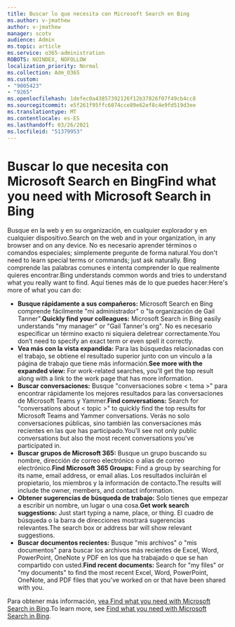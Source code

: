 ```yaml
---
title: Buscar lo que necesita con Microsoft Search en Bing
ms.author: v-jmathew
author: v-jmathew
manager: scotv
audience: Admin
ms.topic: article
ms.service: o365-administration
ROBOTS: NOINDEX, NOFOLLOW
localization_priority: Normal
ms.collection: Adm_O365
ms.custom:
- "9005423"
- "9265"
ms.openlocfilehash: 1defec0a43857392126f12b37826f07f49cb4cc8
ms.sourcegitcommit: e5f261f95ffc6074cce89e62ef8c4e9fd519d3ee
ms.translationtype: MT
ms.contentlocale: es-ES
ms.lasthandoff: 03/26/2021
ms.locfileid: "51379953"
---
```

# <a name="find-what-you-need-with-microsoft-search-in-bing"></a><span data-ttu-id="6ad8b-102">Buscar lo que necesita con Microsoft Search en Bing</span><span class="sxs-lookup"><span data-stu-id="6ad8b-102">Find what you need with Microsoft Search in Bing</span></span>

<span data-ttu-id="6ad8b-103">Busque en la web y en su organización, en cualquier explorador y en cualquier dispositivo.</span><span class="sxs-lookup"><span data-stu-id="6ad8b-103">Search on the web and in your organization, in any browser and on any device.</span></span> <span data-ttu-id="6ad8b-104">No es necesario aprender términos o comandos especiales; simplemente pregunte de forma natural.</span><span class="sxs-lookup"><span data-stu-id="6ad8b-104">You don't need to learn special terms or commands; just ask naturally.</span></span> <span data-ttu-id="6ad8b-105">Bing comprende las palabras comunes e intenta comprender lo que realmente quieres encontrar.</span><span class="sxs-lookup"><span data-stu-id="6ad8b-105">Bing understands common words and tries to understand what you really want to find.</span></span> <span data-ttu-id="6ad8b-106">Aquí tienes más de lo que puedes hacer:</span><span class="sxs-lookup"><span data-stu-id="6ad8b-106">Here's more of what you can do:</span></span>

- <span data-ttu-id="6ad8b-107">**Busque rápidamente a sus compañeros:** Microsoft Search en Bing comprende fácilmente "mi administrador" o "la organización de Gail Tanner".</span><span class="sxs-lookup"><span data-stu-id="6ad8b-107">**Quickly find your colleagues:** Microsoft Search in Bing easily understands "my manager" or "Gail Tanner's org".</span></span> <span data-ttu-id="6ad8b-108">No es necesario especificar un término exacto ni siquiera deletrear correctamente.</span><span class="sxs-lookup"><span data-stu-id="6ad8b-108">You don’t need to specify an exact term or even spell it correctly.</span></span>
- <span data-ttu-id="6ad8b-109">**Vea más con la vista expandida:** Para las búsquedas relacionadas con el trabajo, se obtiene el resultado superior junto con un vínculo a la página de trabajo que tiene más información.</span><span class="sxs-lookup"><span data-stu-id="6ad8b-109">**See more with the expanded view:** For work-related searches, you'll get the top result along with a link to the work page that has more information.</span></span>
- <span data-ttu-id="6ad8b-110">**Buscar conversaciones:** Busque "conversaciones sobre < tema >" para encontrar rápidamente los mejores resultados para las conversaciones de Microsoft Teams y Yammer.</span><span class="sxs-lookup"><span data-stu-id="6ad8b-110">**Find conversations:** Search for "conversations about < topic >" to quickly find the top results for Microsoft Teams and Yammer conversations.</span></span> <span data-ttu-id="6ad8b-111">Verás no solo conversaciones públicas, sino también las conversaciones más recientes en las que has participado.</span><span class="sxs-lookup"><span data-stu-id="6ad8b-111">You'll see not only public conversations but also the most recent conversations you've participated in.</span></span>
- <span data-ttu-id="6ad8b-112">**Buscar grupos de Microsoft 365:** Busque un grupo buscando su nombre, dirección de correo electrónico o alias de correo electrónico.</span><span class="sxs-lookup"><span data-stu-id="6ad8b-112">**Find Microsoft 365 Groups:** Find a group by searching for its name, email address, or email alias.</span></span> <span data-ttu-id="6ad8b-113">Los resultados incluirán el propietario, los miembros y la información de contacto.</span><span class="sxs-lookup"><span data-stu-id="6ad8b-113">The results will include the owner, members, and contact information.</span></span>
- <span data-ttu-id="6ad8b-114">**Obtener sugerencias de búsqueda de trabajo:** Solo tienes que empezar a escribir un nombre, un lugar o una cosa.</span><span class="sxs-lookup"><span data-stu-id="6ad8b-114">**Get work search suggestions:** Just start typing a name, place, or thing.</span></span> <span data-ttu-id="6ad8b-115">El cuadro de búsqueda o la barra de direcciones mostrará sugerencias relevantes.</span><span class="sxs-lookup"><span data-stu-id="6ad8b-115">The search box or address bar will show relevant suggestions.</span></span>
- <span data-ttu-id="6ad8b-116">**Buscar documentos recientes:** Busque "mis archivos" o "mis documentos" para buscar los archivos más recientes de Excel, Word, PowerPoint, OneNote y PDF en los que ha trabajado o que se han compartido con usted.</span><span class="sxs-lookup"><span data-stu-id="6ad8b-116">**Find recent documents:** Search for "my files" or "my documents" to find the most recent Excel, Word, PowerPoint, OneNote, and PDF files that you've worked on or that have been shared with you.</span></span>

<span data-ttu-id="6ad8b-117">Para obtener más información, [vea Find what you need with Microsoft Search in Bing](https://go.microsoft.com/fwlink/?linkid=2149027).</span><span class="sxs-lookup"><span data-stu-id="6ad8b-117">To learn more, see [Find what you need with Microsoft Search in Bing](https://go.microsoft.com/fwlink/?linkid=2149027).</span></span>
